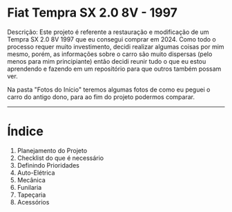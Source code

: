 # Fiat Tempra SX 2.0 8V - 1997

Descrição:
Este projeto é referente a restauração e modificação de um Tempra SX 2.0 8V 1997 que eu consegui comprar em 2024.
Como todo o processo requer muito investimento, decidi realizar algumas coisas por mim mesmo, porém, as informações sobre o carro são muito dispersas (pelo menos para mim principiante) então decidi reunir tudo o que eu estou aprendendo e fazendo em um repositório para que outros também possam ver.

Na pasta "Fotos do Início" teremos algumas fotos de como eu peguei o carro do antigo dono, para ao fim do projeto podermos comparar.

---
# Índice
1. Planejamento do Projeto
2. Checklist do que é necessário
3. Definindo Prioridades
4. Auto-Elétrica
5. Mecânica
6. Funilaria
7. Tapeçaria
8. Acessórios
